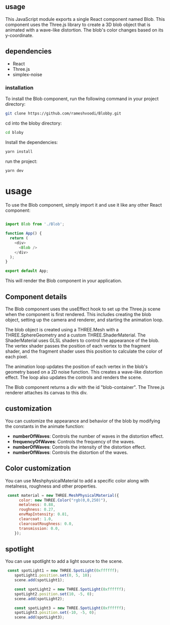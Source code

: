 ## usage

This JavaScript module exports a single React component named Blob. This component uses the Three.js library to create a 3D blob object that is animated with a wave-like distortion. The blob's color changes based on its y-coordinate.

## dependencies

- React
- Three.js
- simplex-noise

### installation

To install the Blob component, run the following command in your project directory:

```bash
git clone https://github.com/rameshvoodi/Blobby.git
```

cd into the bloby directory:

```bash
cd bloby
```

Install the dependencies:

```bash
yarn install
```
run the project:

```bash
yarn dev
```



# usage

To use the Blob component, simply import it and use it like any other React component:

```javascript

import Blob from './Blob';

function App() {
  return (
    <div>
      <Blob />
    </div>
  );
}

export default App;

```
This will render the Blob component in your application.

## Component details

The Blob component uses the useEffect hook to set up the Three.js scene when the component is first rendered. This includes creating the blob object, setting up the camera and renderer, and starting the animation loop.

The blob object is created using a THREE.Mesh with a THREE.SphereGeometry and a custom THREE.ShaderMaterial. The ShaderMaterial uses GLSL shaders to control the appearance of the blob. The vertex shader passes the position of each vertex to the fragment shader, and the fragment shader uses this position to calculate the color of each pixel.

The animation loop updates the position of each vertex in the blob's geometry based on a 2D noise function. This creates a wave-like distortion effect. The loop also updates the controls and renders the scene.

The Blob component returns a div with the id "blob-container". The Three.js renderer attaches its canvas to this div.


## customization

You can customize the appearance and behavior of the blob by modifying the constants in the animate function:


- **numberOfWaves**:  Controls the number of waves in the distortion effect.
- **frequencyOfWaves**: Controls the frequency of the waves.
- **numberOfWaves**:  Controls the intensity of the distortion effect.
- **numberOfWaves**: Controls the distortion of the waves.


## Color customization

You can use MeshphysicalMaterial to add a specific color along with metalness, roughness and other properties.

``` javascript
 const material = new THREE.MeshPhysicalMaterial({
      color: new THREE.Color("rgb(0,0,250)"),
      metalness: 0.88,
      roughness: 0.27,
      envMapIntensity: 0.81,
      clearcoat: 1.0,
      clearcoatRoughness: 0.0,
      transmission: 0.0,
    });
```
## spotlight

You can use spotlight to add a light source to the scene.

``` javascript
 const spotLight1 = new THREE.SpotLight(0xffffff);
    spotLight1.position.set(0, 5, 10);
    scene.add(spotLight1);

    const spotLight2 = new THREE.SpotLight(0xffffff);
    spotLight2.position.set(10, -5, 0);
    scene.add(spotLight2);

    const spotLight3 = new THREE.SpotLight(0xffffff);
    spotLight3.position.set(-10, -5, 0);
    scene.add(spotLight3);

 ```
